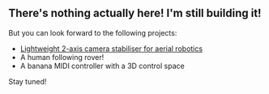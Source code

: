 

## There's nothing actually here! I'm still building it!

But you can look forward to the following projects:
*   [Lightweight 2-axis camera stabiliser for aerial robotics](2018-05-29-camera-de-jiggler.md)
* A human following rover!
* A banana MIDI controller with a 3D control space

Stay tuned!
